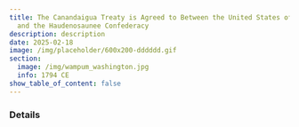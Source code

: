 ```yaml
---
title: The Canandaigua Treaty is Agreed to Between the United States of American
  and the Haudenosaunee Confederacy
description: description
date: 2025-02-18
image: /img/placeholder/600x200-dddddd.gif
section:
  image: /img/wampum_washington.jpg
  info: 1794 CE
show_table_of_content: false
---
```

### Details
